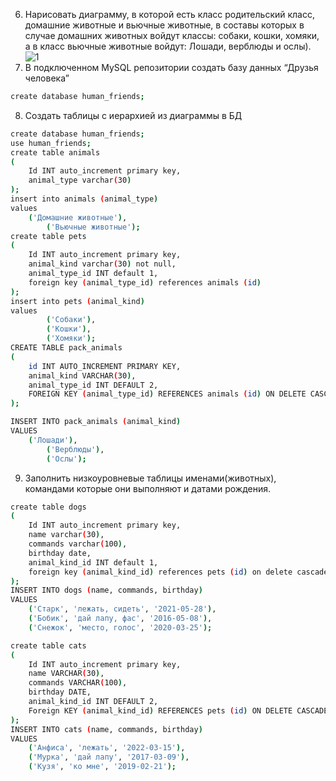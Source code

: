 6. Нарисовать диаграмму, в которой есть класс родительский класс, домашние
   животные и вьючные животные, в составы которых в случае домашних
   животных войдут классы: собаки, кошки, хомяки, а в класс вьючные животные
   войдут: Лошади, верблюды и ослы).
![1](https://github.com/visetglov157/FinalCertification/assets/115417107/7d1633ef-7b79-46ea-8c7a-a80d5ca95e7e)
7. В подключенном MySQL репозитории создать базу данных “Друзья
   человека”
````bash
create database human_friends;
````
8. Создать таблицы с иерархией из диаграммы в БД
````bash
create database human_friends;
use human_friends;
create table animals
(
    Id INT auto_increment primary key,
    animal_type varchar(30)
);
insert into animals (animal_type)
values
	('Домашние животные'),
        ('Вьючные животные');
create table pets
(
	Id INT auto_increment primary key,
    animal_kind varchar(30) not null,
    animal_type_id INT default 1,
    foreign key (animal_type_id) references animals (id)
);
insert into pets (animal_kind)
values
        ('Собаки'),
        ('Кошки'),
        ('Хомяки');
CREATE TABLE pack_animals
(
	id INT AUTO_INCREMENT PRIMARY KEY,
	animal_kind VARCHAR(30),
	animal_type_id INT DEFAULT 2,
	FOREIGN KEY (animal_type_id) REFERENCES animals (id) ON DELETE CASCADE ON UPDATE CASCADE
);

INSERT INTO pack_animals (animal_kind)
VALUES 
	('Лошади'), 
        ('Верблюды'), 
        ('Ослы');  
````
9. Заполнить низкоуровневые таблицы именами(животных), командами которые они выполняют и датами рождения.
````bash
create table dogs
(
	Id INT auto_increment primary key,
    name varchar(30),
    commands varchar(100),
    birthday date,
    animal_kind_id INT default 1,
    foreign key (animal_kind_id) references pets (id) on delete cascade on update cascade
);
INSERT INTO dogs (name, commands, birthday)
VALUES 
	('Старк', 'лежать, сидеть', '2021-05-28'),
	('Бобик', 'дай лапу, фас', '2016-05-08'),
	('Снежок', 'место, голос', '2020-03-25');

create table cats
(       
    Id INT auto_increment primary key,
    name VARCHAR(30), 
    commands VARCHAR(100),
    birthday DATE,
    animal_kind_id INT DEFAULT 2,
    Foreign KEY (animal_kind_id) REFERENCES pets (id) ON DELETE CASCADE ON UPDATE CASCADE
);
INSERT INTO cats (name, commands, birthday)
VALUES 
	('Анфиса', 'лежать', '2022-03-15'),
	('Мурка', 'дай лапу', '2017-03-09'),
	('Кузя', 'ко мне', '2019-02-21');
````




